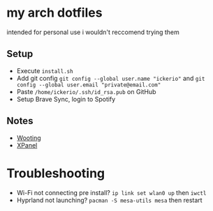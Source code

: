 # my arch dotfiles

intended for personal use i wouldn't reccomend trying them

## Setup
 - Execute `install.sh`
 - Add git config `git config --global user.name "ickerio"` and `git config --global user.email "private@email.com"`
 - Paste `/home/ickerio/.ssh/id_rsa.pub` on GitHub
 - Setup Brave Sync, login to Spotify


## Notes
 - [Wooting](https://help.wooting.io/article/147-configuring-device-access-for-wootility-under-linux-udev-rules)
 - [XPanel](https://github.com/teamfinalmouse/xpanel-linux-permissions)

# Troubleshooting
 - Wi-Fi not connecting pre install? `ip link set wlan0 up` then `iwctl`
 - Hyprland not launching? `pacman -S mesa-utils mesa` then restart

